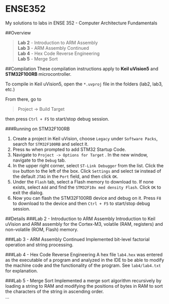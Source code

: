 # ENSE352
My solutions to labs in ENSE 352 - Computer Architecture Fundamentals

##Overview
>**Lab 2** - Introduction to ARM Assembly  
>**Lab 3** - ARM Assembly Continued  
>**Lab 4** - Hex Code Reverse Engineering  
>**Lab 5** - Merge Sort  

##Compilation
These compilation instructions apply to **Keil uVision5** and **STM32F100RB** microcontroller.

To compile in Keil uVision5, open the `*.uvproj` file in the folders (lab2, lab3, etc.)

From there, go to
>Project -> Build Target

then press `Ctrl + F5` to start/stop debug session.

###Running on STM32F100RB
 1. Create a project in Keil uVision, choose `Legacy` under `Software Packs`, search for `STM32F100RB` and select it.
 2. Press `No` when prompted to add STM32 Startup Code.
 3. Navigate to `Project -> Options for Target` . In the new window, navigate to the `Debug` tab.
 4. In the upper right corner, select `ST-Link Debugger` from the list. Click the `Use` button to the left of the box. Click `Settings` and select `SW` instead of the default `JTAG` in the `Port` field, and then click `OK`.
 5. Under the `Flash` tab, select a Flash memory to download to. If none exists, select `Add` and find the `STM32F10x med density Flash`. Click `OK` to exit the dialog.
 6. Now you can flash the STM32F100RB device and debug on it. Press `F8` to download to the device and then `Ctrl + F5` to start/stop debug session.

##Details
###Lab 2 - Introduction to ARM Assembly
Introduction to Keil uVision and ARM assembly for the Cortex-M3, volatile (RAM, registers) and non-volatile (ROM, Flash) memory.

###Lab 3 - ARM Assembly Continued
Implemented bit-level factorial operation and string processing.

###Lab 4 - Hex Code Reverse Engineering
A hex file `lab4.hex` was entered as the executable of a program and analyzed in the IDE to be able to modify the machine code and the functionality of the program. See `lab4/lab4.txt` for explanation.  

###Lab 5 - Merge Sort
Implemented a merge sort algorithm recursively by loading a string to RAM and modifying the positions of bytes in RAM to sort the characters of the string in ascending order.  
...